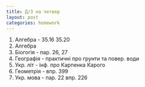 ```yaml
---
title: Д/З на четвер
layout: post
categories: homework
---
```

1.  Алгебра - 35.16 35.20
2.  Алгебра
3.  Біогогія - пар. 26, 27
4.  Географія - практичні про грунти та повер. води
5.  Укр. літ - інф. про Карпенка Карого
6.  Геометрія - впр. 399
7.  Укр. мова - пар. 22 впр. 226